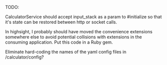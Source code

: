 TODO: 

CalculatorService should accept input_stack as a param to #initialize so that it's state can be restored between http or socket calls.


In highsight, I probably should have moved the convenience extensions somewhere else to avoid potential collisions with extensions in the consuming application.
Put this code in a Ruby gem. 

Eliminate hard-coding the names of the yaml config files in /calculator/config?
